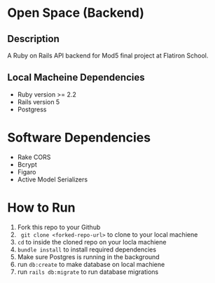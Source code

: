 # Open Space (Backend)

## Description
A Ruby on Rails API backend for Mod5 final project at Flatiron School.

## Local Macheine Dependencies
- Ruby version >= 2.2
- Rails version 5
- Postgress

# Software Dependencies
- Rake CORS
- Bcrypt 
- Figaro
- Active Model Serializers

# How to Run
1. Fork this repo to your Github
2. ` git clone <forked-repo-url>` to clone to your local machiene
3. `cd` to inside the cloned repo on your locla machiene  
4. `bundle install` to install required dependencies
5. Make sure Postgres is running in the background
6. run `db:create` to make database on local machiene
7. run `rails db:migrate` to run database migrations
